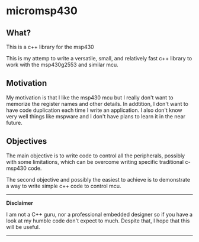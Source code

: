 # micromsp430

## What?

This is a c++ library for the msp430

This is my attemp to write a versatile, small, and relatively fast c++ library to work with the msp430g2553 and similar mcu.

## Motivation

My motivation is that I like the msp430 mcu but I really don't want to memorize the register names and other details. 
In addtition, I don't want to  have code duplication each time I write an application. I also don't know very well things 
like mspware and I don't have plans to learn it in the near future.

## Objeсtives

The main objective is to write code to control all the peripherals, possibly with some limitations, which can be overcome
writing specific traditional c-msp430 code.

The second objective and possibly the easiest to achieve is to demonstrate a way to write simple c++ code to control mcu.

---

**Disclaimer**

I am not a C++ guru, nor a professional embedded designer so if you have a look at my humble code don't expect to much.
Despite that, I hope that this will be useful.

---
